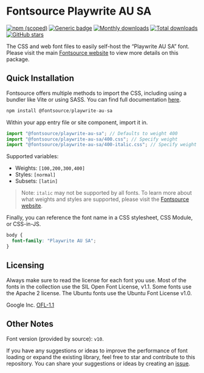 # Fontsource Playwrite AU SA

[![npm (scoped)](https://img.shields.io/npm/v/@fontsource/playwrite-au-sa?color=brightgreen)](https://www.npmjs.com/package/@fontsource/playwrite-au-sa) [![Generic badge](https://img.shields.io/badge/fontsource-passing-brightgreen)](https://github.com/fontsource/fontsource) [![Monthly downloads](https://badgen.net/npm/dm/@fontsource/playwrite-au-sa)](https://github.com/fontsource/fontsource) [![Total downloads](https://badgen.net/npm/dt/@fontsource/playwrite-au-sa)](https://github.com/fontsource/fontsource) [![GitHub stars](https://img.shields.io/github/stars/fontsource/fontsource.svg?style=social&label=Star)](https://github.com/fontsource/fontsource/stargazers)

The CSS and web font files to easily self-host the “Playwrite AU SA” font. Please visit the main [Fontsource website](https://fontsource.org/fonts/playwrite-au-sa) to view more details on this package.

## Quick Installation

Fontsource offers multiple methods to import the CSS, including using a bundler like Vite or using SASS. You can find full documentation [here](https://fontsource.org/docs/getting-started/introduction).

```javascript
npm install @fontsource/playwrite-au-sa
```

Within your app entry file or site component, import it in.

```javascript
import "@fontsource/playwrite-au-sa"; // Defaults to weight 400
import "@fontsource/playwrite-au-sa/400.css"; // Specify weight
import "@fontsource/playwrite-au-sa/400-italic.css"; // Specify weight and style
```

Supported variables:
- Weights: `[100,200,300,400]`
- Styles: `[normal]`
- Subsets: `[latin]`

> Note: `italic` may not be supported by all fonts. To learn more about what weights and styles are supported, please visit the [Fontsource website](https://fontsource.org/fonts/playwrite-au-sa).

Finally, you can reference the font name in a CSS stylesheet, CSS Module, or CSS-in-JS.

```css
body {
  font-family: "Playwrite AU SA";
}
```

## Licensing
Always make sure to read the license for each font you use. Most of the fonts in the collection use the SIL Open Font License, v1.1. Some fonts use the Apache 2 license. The Ubuntu fonts use the Ubuntu Font License v1.0.

Google Inc.
[OFL-1.1](http://scripts.sil.org/OFL)

## Other Notes
Font version (provided by source): `v10`.

If you have any suggestions or ideas to improve the performance of font loading or expand the existing library, feel free to star and contribute to this repository. You can share your suggestions or ideas by creating an [issue](https://github.com/fontsource/fontsource/issues).
